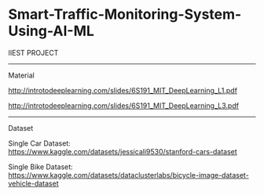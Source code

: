 # Smart-Traffic-Monitoring-System-Using-AI-ML
IIEST PROJECT

_____________
Material

http://introtodeeplearning.com/slides/6S191_MIT_DeepLearning_L1.pdf 

http://introtodeeplearning.com/slides/6S191_MIT_DeepLearning_L3.pdf

____________
Dataset

Single Car Dataset:
https://www.kaggle.com/datasets/jessicali9530/stanford-cars-dataset

Single Bike Dataset:
https://www.kaggle.com/datasets/dataclusterlabs/bicycle-image-dataset-vehicle-dataset
